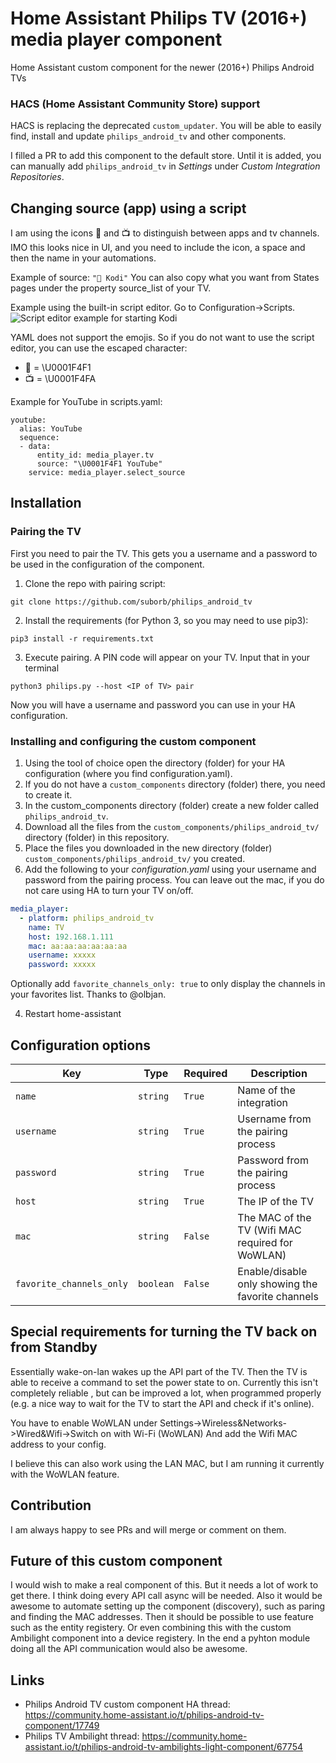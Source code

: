 # Home Assistant Philips TV (2016+) media player component
Home Assistant custom component for the newer (2016+) Philips Android TVs

### HACS (Home Assistant Community Store) support
HACS is replacing the deprecated `custom_updater`. You will be able to easily find, install and update `philips_android_tv` and other components.

I filled a PR to add this component to the default store. Until it is added, you can manually add `philips_android_tv` in _Settings_ under _Custom Integration Repositories_.


## Changing source (app) using a script
I am using the icons :iphone: and :tv: to distinguish between apps and tv channels.
IMO this looks nice in UI, and you need to include the icon, a space and then the name in your automations.

Example of source: `"📱 Kodi"`
You can also copy what you want from States pages under the property source_list of your TV.

Example using the built-in script editor. Go to Configuration->Scripts.
![Script editor example for starting Kodi](https://raw.githubusercontent.com/nstrelow/ha_philips_2016/master/scripteditor_example.jpg)


YAML does not support the emojis. So if you do not want to use the script editor, you can use the escaped character:

* :iphone: = \U0001F4F1
* :tv: = \U0001F4FA

Example for YouTube in scripts.yaml:

```
youtube:
  alias: YouTube
  sequence:
  - data:
      entity_id: media_player.tv
      source: "\U0001F4F1 YouTube"
    service: media_player.select_source
```

## Installation

### Pairing the TV
First you need to pair the TV. This gets you a username and a password to be used in the configuration of the component.
1. Clone the repo with pairing script:
```
git clone https://github.com/suborb/philips_android_tv
```
2. Install the requirements (for Python 3, so you may need to use pip3):
```
pip3 install -r requirements.txt
```
3. Execute pairing. A PIN code will appear on your TV. Input that in your terminal
```
python3 philips.py --host <IP of TV> pair
```
Now you will have a username and password you can use in your HA configuration.

### Installing and configuring the custom component
1. Using the tool of choice open the directory (folder) for your HA configuration (where you find configuration.yaml).
2. If you do not have a `custom_components` directory (folder) there, you need to create it.
3. In the custom_components directory (folder) create a new folder called `philips_android_tv`.
4. Download all the files from the `custom_components/philips_android_tv/` directory (folder) in this repository.
5. Place the files you downloaded in the new directory (folder) `custom_components/philips_android_tv/` you created.
6. Add the following to your _configuration.yaml_ using your username and password from the pairing process. You can leave out the mac, if you do not care using HA to turn your TV on/off.
```yaml
media_player:
  - platform: philips_android_tv
    name: TV
    host: 192.168.1.111
    mac: aa:aa:aa:aa:aa:aa
    username: xxxxx
    password: xxxxx
```

Optionally add `favorite_channels_only: true` to only display the channels in your favorites list. Thanks to @olbjan.

4. Restart home-assistant

## Configuration options

Key | Type | Required | Description
-- | -- | -- | --
`name` | `string` | `True` | Name of the integration
`username` | `string` | `True` | Username from the pairing process
`password` | `string` | `True` | Password from the pairing process  
`host` | `string` | `True` | The IP of the TV
`mac` | `string` | `False` | The MAC of the TV (Wifi MAC required for WoWLAN)
`favorite_channels_only` | `boolean` | `False` | Enable/disable only showing the favorite channels

## Special requirements for turning the TV back on from Standby
Essentially wake-on-lan wakes up the API part of the TV. Then the TV is able to receive a command to set the power state to on.
Currently this isn't completely reliable , but can be improved a lot, when programmed properly (e.g. a nice way to wait for the TV to start the API and check if it's online).

You have to enable WoWLAN under Settings->Wireless&Networks->Wired&Wifi->Switch on with Wi-Fi (WoWLAN)
And add the Wifi MAC address to your config.

I believe this can also work using the LAN MAC, but I am running it currently with the WoWLAN feature.


## Contribution
I am always happy to see PRs and will merge or comment on them.

## Future of this custom component
I would wish to make a real component of this. But it needs a lot of work to get there. I think doing every API call async will be needed. Also it would be awesome to automate setting up the component (discovery), such as paring and finding the MAC addresses. Then it should be possible to use feature such as the entity registery. Or even combining this with the custom Ambilight component into a device registery. In the end a pyhton module doing all the API communication would also be awesome.

## Links
* Philips Android TV custom component HA thread: https://community.home-assistant.io/t/philips-android-tv-component/17749
* Philips TV Ambilight thread: https://community.home-assistant.io/t/philips-android-tv-ambilights-light-component/67754
